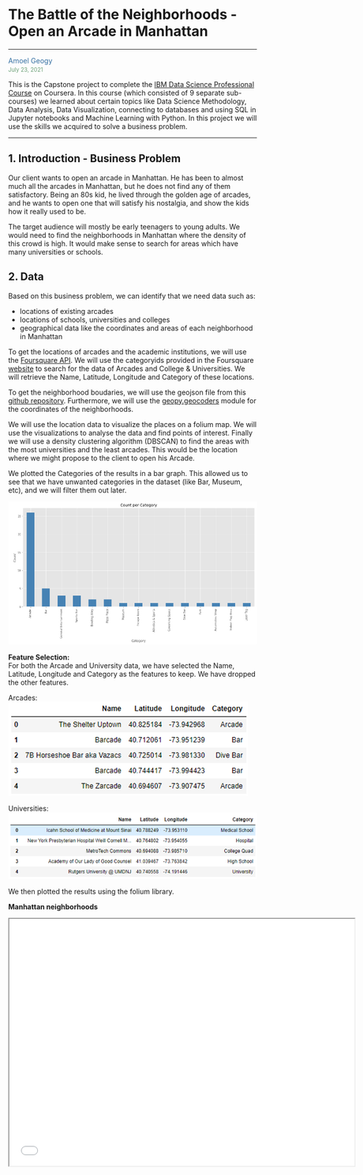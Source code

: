 # The Battle of the Neighborhoods - Open an Arcade in Manhattan
----
<span style="color:#3771a3">Amoel Geogy</span> <br>
<span style="color:#6da178;font-size:80%">July 23, 2021</span>


This is the Capstone project to complete the [IBM Data Science Professional Course](https://www.coursera.org/professional-certificates/ibm-data-science) on Coursera. In this course (which consisted of 9 separate sub-courses) we learned about certain topics like Data Science Methodology, Data Analysis, Data Visualization, connecting to databases and using SQL in Jupyter notebooks and Machine Learning with Python. In this project we will use the skills we acquired to solve a business problem.

----

## 1. Introduction - Business Problem
Our client wants to open an arcade in Manhattan. He has been to almost much all the arcades in Manhattan, but he does not find any of them satisfactory. Being an 80s kid, he lived through the golden age of arcades, and he wants to open one that will satisfy his nostalgia, and show the kids how it really used to be. 

The target audience will mostly be early teenagers to young adults. We would need to find the neighborhoods in Manhattan where the density of this crowd is high. It would make sense to search for areas which have many universities or schools.


## 2. Data
Based on this business problem, we can identify that we need data such as:
* locations of existing arcades
* locations of schools, universities and colleges
* geographical data like the coordinates and areas of each neighborhood in Manhattan

To get the locations of arcades and the academic institutions, we will use the [Foursquare API](https://developer.foursquare.com/docs/). We will use the categoryids provided in the Foursquare [website](https://developer.foursquare.com/docs/build-with-foursquare/categories/) to search for the data of Arcades and College & Universities. We will retrieve the Name, Latitude, Longitude and Category of these locations.

To get the neighborhood boudaries, we will use the geojson file from this [github repository](https://github.com/blackmad/neighborhoods/blob/master/manhattan.geojson). Furthermore, we will use the [geopy.geocoders](https://geopy.readthedocs.io/) module for the coordinates of the neighborhoods. 

We will use the location data to visualize the places on a folium map. We will use the visualizations to analyse the data and find points of interest. Finally we will use a density clustering algorithm (DBSCAN) to find the areas with the most universities and the least arcades. This would be the location where we might propose to the client to open his Arcade.

We plotted the Categories of the results in a bar graph. This allowed us to see that we have unwanted categories in the dataset (like Bar, Museum, etc), and we will filter them out later.

<img src="arcade_bargraph_snip.PNG" alt="arcade categories">


**Feature Selection:**<br>
For both the Arcade and University data, we have selected the Name, Latitude, Longitude and Category as the features to keep. We have dropped the other features.

Arcades:<br>
<img src="arcadedf_snip.PNG" alt="arcade dataframe">

Universities:<br>
<img src="unidf_snip.PNG" alt="university dataframe">

We then plotted the results using the folium library.

**Manhattan neighborhoods**<br>
<iframe src="man_neigh_map.html" height="500" width="700">
<br>  
  
**Universities and Arcades in Manhattan**
<iframe src="unimap.html" height="500" width="700">
<br>
  
## 3. Methodology<br>
We used the location data to find the location with the highest density of Universities. To find this cluster, we will use the DBSCAN (Density Based Spatial Clustering of Applications with Noise).
Using recursion, we will use the optimal value of epsilon and choose the min_samples to be = 5. Finally, we will plot the different clusters in different colors and identify the cluster with the highest density. If the number of arcades near this cluster is low, we will find the optimal spot to be near that area.

## 4. Analysis <br>
  
<iframe src="unimapclust.html" height="500" width="700">
<br>
We can see in the output of the DBSCAN clustering algorithm above that the cluster in pink seems to be the densest cluster. We will perform further analysis by adding the arcades back to the map. 
  
## 5. Results and Discussion
  
During the visualization of the data, we found that the northern part of Manhattan had only one arcade. When we plotted the data, we also saw that the density of Universities in the northern part (neighborhoods of Morningside Heights and Harlem) is quite high. This already looks quite promising.
After running a simple DBSCAN on the university locations, we found that indeed, the highest density was to the north of Central Park (colored in green), and the second densest cluster was in the south of Central Park (colored in green). Furthermore, the northern part has fewer arcades than the southern part of the borough.

## 6. Conclusion
  
<iframe src="finalmap.html" height="500" width="700">
<br>
Using the visualizations, analysis and the results of our clustering model, we can conclude that the ideal location to open an arcade would be just to the south of Morningside Heights. We have found this spot to be in the neighborhood of Upper West Side, in Bloomingdale. The area is marked by a blue circle in the final visualization. We can expect the students of Columbia University to start using this arcade when it is open.


